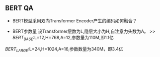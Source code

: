 ## BERT QA

* BERT模型采用双向Transformer Encoder产生的编码如何融合？

* BERT参数量
设Transformer层数为L,隐层大小为H,自注意力头数为A。
\>> $BERT_{BASE}$:L=12,H=768,A=12,参数量为110M,即1.1亿

$BERT_{LARGE}$:L=24,H=1024,A=16,参数数量为340M，即3.4亿